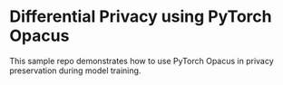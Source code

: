 # Differential Privacy using PyTorch Opacus

This sample repo demonstrates how to use PyTorch Opacus in privacy preservation during model training.
